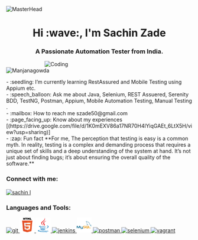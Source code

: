 ![MasterHead](https://as1.ftcdn.net/v2/jpg/01/96/03/94/1000_F_196039475_6MbF6oSsJJIQdSkS5sBUl52JfvYVSeNP.jpg)
<h1 align="center">Hi :wave:, I'm Sachin Zade</h1>
<h3 align="center">A Passionate Automation Tester from India.</h3>
<img  align="right" alt="Coding" width="400" src="https://www.techfirefly.com/static/media/HomepageBanner.9fba1d92.gif">
<p align="left"> <img src="https://komarev.com/ghpvc/?username=Manjanagowda&label=Profile%20views&color=0e75b6&style=flat" alt="Manjanagowda" /> </p>
- :seedling: I’m currently learning RestAssured and  Mobile Testing using Appium etc.
<br>
- :speech_balloon: Ask me about Java, Selenium, REST Assuered, Serenity BDD, TestNG, Postman, Appium, Mobile Automation Testing, Manual Testing .
<br>
- :mailbox: How to reach me szade50@gmail.com
<br>
- :page_facing_up: Know about my experiences [(https://drive.google.com/file/d/1K0mEXV86a17NR70H4lYiqGAEt_6LtX5H/view?usp=sharing)]
<br>
- :zap: Fun fact **For me, The perception that testing is easy is a common myth. In reality, testing is a complex and demanding process that requires a unique set of skills and a deep understanding of the system at hand. It’s not just about finding bugs; it’s about ensuring the overall quality of the software.**
<h3 align="left">Connect with me:</h3>
<p align="left">
<a href="https://www.linkedin.com/in/sachin-zade-profile" target="blank"><img align="center" src="https://raw.githubusercontent.com/rahuldkjain/github-profile-readme-generator/master/src/images/icons/Social/linked-in-alt.svg" alt="sachin l" height="30" width="40" /></a>
</p>
<h3 align="left">Languages and Tools:</h3>
<p align="left"> <a href="https://git-scm.com/" target="_blank" rel="noreferrer"> <img src="https://www.vectorlogo.zone/logos/git-scm/git-scm-icon.svg" alt="git" width="40" height="40"/> </a> <a href="https://www.w3.org/html/" target="_blank" rel="noreferrer"> <img src="https://raw.githubusercontent.com/devicons/devicon/master/icons/html5/html5-original-wordmark.svg" alt="html5" width="40" height="40"/> </a> <a href="https://www.java.com" target="_blank" rel="noreferrer"> <img src="https://raw.githubusercontent.com/devicons/devicon/master/icons/java/java-original.svg" alt="java" width="40" height="40"/> </a> <a href="https://www.jenkins.io" target="_blank" rel="noreferrer"> <img src="https://www.vectorlogo.zone/logos/jenkins/jenkins-icon.svg" alt="jenkins" width="40" height="40"/> </a> <a href="https://www.mysql.com/" target="_blank" rel="noreferrer"> <img src="https://raw.githubusercontent.com/devicons/devicon/master/icons/mysql/mysql-original-wordmark.svg" alt="mysql" width="40" height="40"/> </a> <a href="https://postman.com" target="_blank" rel="noreferrer"> <img src="https://www.vectorlogo.zone/logos/getpostman/getpostman-icon.svg" alt="postman" width="40" height="40"/> </a> <a href="https://www.selenium.dev" target="_blank" rel="noreferrer"> <img src="https://raw.githubusercontent.com/detain/svg-logos/780f25886640cef088af994181646db2f6b1a3f8/svg/selenium-logo.svg" alt="selenium" width="40" height="40"/> </a> <a href="https://www.vagrantup.com/" target="_blank" rel="noreferrer"> <img src="https://www.vectorlogo.zone/logos/vagrantup/vagrantup-icon.svg" alt="vagrant" width="40" height="40"/> </a> </p>
